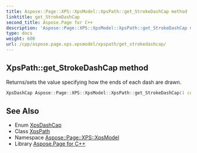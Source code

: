 ```yaml
---
title: Aspose::Page::XPS::XpsModel::XpsPath::get_StrokeDashCap method
linktitle: get_StrokeDashCap
second_title: Aspose.Page for C++
description: 'Aspose::Page::XPS::XpsModel::XpsPath::get_StrokeDashCap method. Returns/sets the value specifying how the ends of each dash are drawn in C++.'
type: docs
weight: 600
url: /cpp/aspose.page.xps.xpsmodel/xpspath/get_strokedashcap/
---
```

## XpsPath::get_StrokeDashCap method


Returns/sets the value specifying how the ends of each dash are drawn.

```cpp
XpsDashCap Aspose::Page::XPS::XpsModel::XpsPath::get_StrokeDashCap() const
```

## See Also

* Enum [XpsDashCap](../../xpsdashcap/)
* Class [XpsPath](../)
* Namespace [Aspose::Page::XPS::XpsModel](../../)
* Library [Aspose.Page for C++](../../../)

